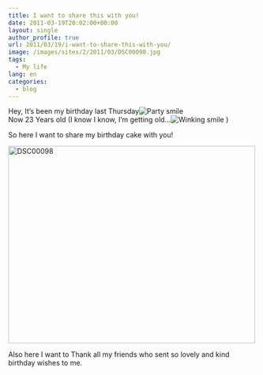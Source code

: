 ```yaml
---
title: I want to share this with you!
date: 2011-03-19T20:02:00+00:00
layout: single
author_profile: true
url: 2011/03/19/i-want-to-share-this-with-you/
image: /images/sites/2/2011/03/DSC00098.jpg
tags:
  - My life
lang: en
categories: 
  - blog
---
```

Hey, It’s been my birthday last Thursday![Party smile](http://lh3.ggpht.com/_vaUVXcmC3OI/TYULnGU5LoI/AAAAAAAADv0/EIXEP41V4Dc/wlEmoticon-partysmile%5B2%5D.png?imgmax=800)  
Now 23 Years old (I know I know, I’m getting old…![Winking smile](http://lh4.ggpht.com/_vaUVXcmC3OI/TYULqkpU3DI/AAAAAAAADv4/_2uLWHrhIj8/wlEmoticon-winkingsmile%5B2%5D.png?imgmax=800) )

So here I want to share my birthday cake with you!

[<img class="aligncenter size-full wp-image-220" alt="DSC00098" src="/images/2011/03/DSC00098.jpg" width="500" height="400" srcset="/images/sites/2/2011/03/DSC00098.jpg 500w, /images/sites/2/2011/03/DSC00098-300x240.jpg 300w" sizes="(max-width: 500px) 100vw, 500px" />](/images/2011/03/DSC00098.jpg)

Also here I want to Thank all my friends who sent so lovely and kind birthday wishes to me.
